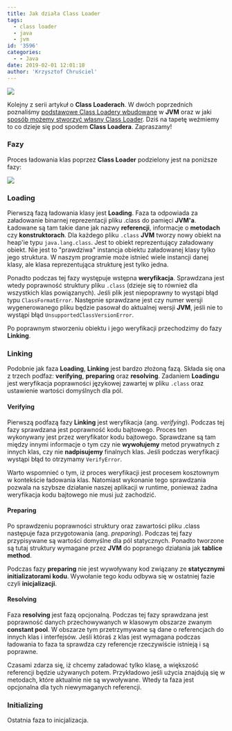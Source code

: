 ```yaml
---
title: Jak działa Class Loader
tags:
  - class loader
  - java
  - jvm
id: '3596'
categories:
  - - Java
date: 2019-02-01 12:01:18
author: 'Krzysztof Chruściel'
---
```


![](https://codecouple.pl/wp-content/uploads/2017/02/java-logo.png)

Kolejny z serii artykuł o **Class Loaderach**. W dwóch poprzednich poznaliśmy [podstawowe Class Loadery wbudowane](https://codecouple.pl/2019/01/18/class-loader-w-javie/) w **JVM** oraz w jaki [sposób możemy stworzyć własny Class Loader](https://codecouple.pl/2019/01/25/wlasny-class-loader/). Dziś na tapetę weźmiemy to co dzieje się pod spodem **Class Loadera**. Zapraszamy!
<!-- more -->
### Fazy

Proces ładowania klas poprzez **Class Loader** podzielony jest na poniższe fazy:

![](https://codecouple.pl/wp-content/uploads/2019/01/class_loader_phases-559x1024.png)

### Loading

Pierwszą fazą ładowania klasy jest **Loading**. Faza ta odpowiada za załadowanie binarnej reprezentacji pliku .class do pamięci **JVM'a**. Ładowane są tam takie dane jak nazwy **referencji**, informacje o **metodach** czy **konstruktorach**. Dla każdego pliku `.class` **JVM** tworzy nowy obiekt na heap'ie typu `java.lang.class`. Jest to obiekt reprezentujący załadowany obiekt. Nie jest to "prawdziwa" instancja obiektu załadowanej klasy tylko jego struktura. W naszym programie może istnieć wiele instancji danej klasy, ale klasa reprezentująca strukturę jest tylko jedna.

Ponadto podczas tej fazy występuje wstępna **weryfikacja**. Sprawdzana jest wtedy poprawność struktury pliku `.class` (dzieje się to również dla wszystkich klas powiązanych). Jeśli plik jest niepoprawny to wystąpi błąd typu `ClassFormatError`. Następnie sprawdzane jest czy numer wersji wygenerowanego pliku będzie pasował do aktualnej wersji **JVM**, jeśli nie to wystąpi błąd `UnsupportedClassVersionError`.

Po poprawnym stworzeniu obiektu i jego weryfikacji przechodzimy do fazy **Linking**.

### Linking

Podobnie jak faza **Loading**, **Linking** jest bardzo złożoną fazą. Składa się ona z trzech podfaz: **verifying**, **preparing** oraz **resolving**. Zadaniem **Loadingu** jest weryfikacja poprawności językowej zawartej w pliku `.class` oraz ustawienie wartości domyślnych dla pól.

#### Verifying

Pierwszą podfazą fazy **Linking** jest weryfikacja (ang. _verifying_). Podczas tej fazy sprawdzana jest poprawność kodu bajtowego. Proces ten wykonywany jest przez weryfikator kodu bajtowego. Sprawdzane są tam między innymi informacje o tym czy nie **wywołujemy** metod prywatnych z innych klas, czy nie **nadpisujemy** finalnych klas. Jeśli podczas weryfikacji wystąpi błąd to otrzymamy `VerifyError`.

Warto wspomnieć o tym, iż proces weryfikacji jest procesem kosztownym w kontekście ładowania klas. Natomiast wykonanie tego sprawdzania pozwala na szybsze działanie naszej aplikacji w runtime, ponieważ żadna weryfikacja kodu bajtowego nie musi już zachodzić.

#### Preparing

Po sprawdzeniu poprawności struktury oraz zawartości pliku .class następuje faza przygotowania (ang. _preparing_). Podczas tej fazy przypisywane są wartości domyślne dla pól statycznych. Ponadto tworzone są tutaj struktury wymagane przez **JVM** do popranego działania jak **tablice method**.

Podczas fazy **preparing** nie jest wywoływany kod związany ze **statycznymi initializatorami kodu**. Wywołanie tego kodu odbywa się w ostatniej fazie czyli **inicjalizacji**.

#### Resolving

Faza **resolving** jest fazą opcjonalną. Podczas tej fazy sprawdzana jest poprawność danych przechowywanych w klasowym obszarze zwanym **constant pool**. W obszarze tym przetrzymywane są dane o referencjach do innych klas i interfejsów. Jeśli któraś z klas jest wymagana podczas ładowania to faza ta sprawdza czy referencje rzeczywiście istnieją i są poprawne.

Czasami zdarza się, iż  chcemy załadować tylko klasę, a większość referencji będzie używanych potem. Przykładowo jeśli użycia znajdują się w metodach, które aktualnie nie są wywoływane. Wtedy ta faza jest opcjonalna dla tych niewymaganych referencji.

### Initializing

Ostatnia faza to inicjalizacja.